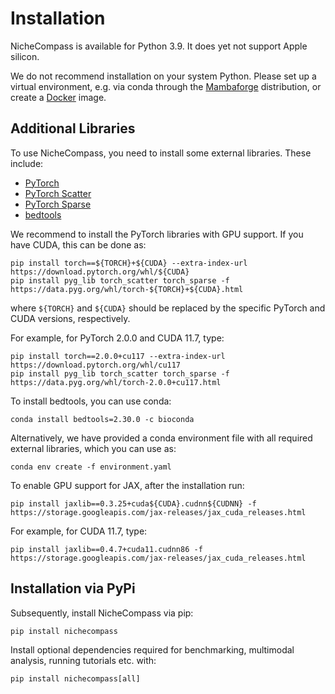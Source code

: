 # Installation

NicheCompass is available for Python 3.9. It does yet not support Apple silicon.


We do not recommend installation on your system Python. Please set up a virtual
environment, e.g. via conda through the [Mambaforge] distribution, or create a
[Docker] image.

## Additional Libraries

To use NicheCompass, you need to install some external libraries. These include:
- [PyTorch]
- [PyTorch Scatter]
- [PyTorch Sparse]
- [bedtools]

We recommend to install the PyTorch libraries with GPU support. If you have
CUDA, this can be done as:

```
pip install torch==${TORCH}+${CUDA} --extra-index-url https://download.pytorch.org/whl/${CUDA}
pip install pyg_lib torch_scatter torch_sparse -f https://data.pyg.org/whl/torch-${TORCH}+${CUDA}.html
```
where `${TORCH}` and `${CUDA}` should be replaced by the specific PyTorch and
CUDA versions, respectively.

For example, for PyTorch 2.0.0 and CUDA 11.7, type:
```
pip install torch==2.0.0+cu117 --extra-index-url https://download.pytorch.org/whl/cu117
pip install pyg_lib torch_scatter torch_sparse -f https://data.pyg.org/whl/torch-2.0.0+cu117.html
```

To install bedtools, you can use conda:
```
conda install bedtools=2.30.0 -c bioconda
```

Alternatively, we have provided a conda environment file with all required
external libraries, which you can use as:
```
conda env create -f environment.yaml
```

To enable GPU support for JAX, after the installation run:
```
pip install jaxlib==0.3.25+cuda${CUDA}.cudnn${CUDNN} -f https://storage.googleapis.com/jax-releases/jax_cuda_releases.html
```

For example, for CUDA 11.7, type:
```
pip install jaxlib==0.4.7+cuda11.cudnn86 -f https://storage.googleapis.com/jax-releases/jax_cuda_releases.html
```


## Installation via PyPi

Subsequently, install NicheCompass via pip:
```
pip install nichecompass
```

Install optional dependencies required for benchmarking, multimodal analysis, running tutorials etc. with:
```
pip install nichecompass[all]
```

[Mambaforge]: https://github.com/conda-forge/miniforge
[Docker]: https://www.docker.com
[PyTorch]: http://pytorch.org
[PyTorch Scatter]: https://github.com/rusty1s/pytorch_scatter
[PyTorch Sparse]: https://github.com/rusty1s/pytorch_sparse
[bedtools]: https://bedtools.readthedocs.io
